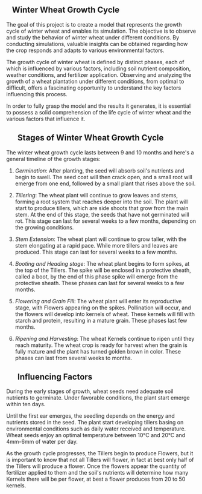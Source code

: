 ## &nbsp;&nbsp;&nbsp;Winter Wheat Growth Cycle

The goal of this project is to create a model that represents the growth cycle of winter wheat and enables its simulation. The objective is to observe and study the behavior of winter wheat under different conditions. By conducting simulations, valuable insights can be obtained regarding how the crop responds and adapts to various environmental factors.

The growth cycle of winter wheat is defined by distinct phases, each of which is influenced by various factors, including soil nutrient composition, weather conditions, and fertilizer application. Observing and analyzing the growth of a wheat plantation under different conditions, from optimal to difficult, offers a fascinating opportunity to understand the key factors influencing this process.

In order to fully grasp the model and the results it generates, it is essential to possess a solid comprehension of the life cycle of winter wheat and the various factors that influence it.

## &nbsp;&nbsp;&nbsp;&nbsp;&nbsp;&nbsp;Stages of Winter Wheat Growth Cycle

The winter wheat growth cycle lasts between 9 and 10 months and here's a general timeline of the growth stages:

1. *Germination*: After planting, the seed will absorb soil's nutrients and begin to swell. The seed coat will then crack open, and a small root will emerge from one end, followed by a small plant that rises above the soil.

2. *Tillering*: The wheat plant will continue to grow leaves and stems, forming a root system that reaches deeper into the soil. The plant will start to produce tillers, which are side shoots that grow from the main stem. At the end of this stage, the seeds that have not germinated will rot. This stage can last for several weeks to a few months, depending on the growing conditions.

3. *Stem Extension*: The wheat plant will continue to grow taller, with the stem elongating at a rapid pace. While more tillers and leaves are produced. This stage can last for several weeks to a few months.

4. *Booting and Heading stage*: The wheat plant begins to form spikes, at the top of the Tillers. The spike will be enclosed in a protective sheath, called a boot, by the end of this phase spike will emerge from the protective sheath. These phases can last for several weeks to a few months.

5. *Flowering and Grain Fill*: The wheat plant will enter its reproductive stage, with Flowers appearing on the spikes. Pollination will occur, and the flowers will develop into kernels of wheat. These kernels will fill with starch and protein, resulting in a mature grain. These phases last few months.

6. *Ripening and Harvesting*: The wheat Kernels continue to ripen until they reach maturity. The wheat crop is ready for harvest when the grain is fully mature and the plant has turned golden brown in color. These phases can last from several weeks to months.


## &nbsp;&nbsp;&nbsp;&nbsp;&nbsp;&nbsp;Influencing Factors
During the early stages of growth, wheat seeds need adequate soil nutrients to germinate. Under favorable conditions, the plant start emerge within ten days.

Until the first ear emerges, the seedling depends on the energy and nutrients stored in the seed. The plant start developing tillers basing on environmental conditions such as daily water received and temperature. Wheat seeds enjoy an optimal temperature between 10°C and 20°C and 4mm-6mm of water per day.

As the growth cycle progresses, the Tillers begin to produce Flowers, but it is important to know that not all Tillers will flower, in fact at best only half of the Tillers will produce a flower. Once the flowers appear the quantity of fertilizer applied to them and the soil's nutrients will determine how many Kernels there will be per flower, at best a flower produces from 20 to 50 kernels.
